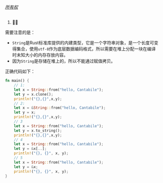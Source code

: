 ###### [所有权](https://zh.practice.rs/ownership/ownership.html)

1. 🌟🌟

需要注意的是：

- `String`是Rust标准库提供的内建类型，它是一个字符串对象，是一个长度可变得集合，使用`utf-8`作为底层数据编码格式，所以需要在堆上分配一块在编译时未知大小的内存存放内容。
- 因为`String`是存储在堆上的，所以不能通过赋值拷贝。

正确代码如下：

```rust
fn main() {
    // 1:
    let x = String::from("hello, Cantabile");
    let y = x.clone();
    println!("{},{}",x,y);
    // 2:
    let x = &String::from("hello, Cantabile");
    let y = x;
    println!("{},{}",x,y);
    // 3
    let x = String::from("hello, Cantabile");
    let y = x.to_string();
    println!("{},{}",x,y);
    // 4
    let x = String::from("hello, Cantabile");
    let y = &x[..];
    println!("{}, {}", x, y);
    // 5
    let x = String::from("hello, Cantabile");
    let y = &x;
    println!("{}, {}", x, y);
}
```

